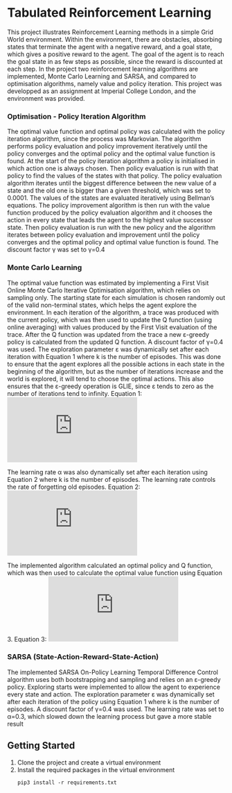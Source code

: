 # Tabulated Reinforcement Learning
This project illustrates Reinforcement Learning methods in a simple Grid World environment. Within the environment, there are obstacles, absorbing states that terminate the agent with a negative reward, and a goal state, which gives a positive reward to the agent. The goal of the agent is to reach the goal state in as few steps as possible, since the reward is discounted at each step. In the project two reinforcement learning algorithms are implemented, Monte Carlo Learning and SARSA, and compared to optimisation algorithms, namely value and policy iteration. This project was developped as an assignment at Imperial College London, and the environment was provided.

### Optimisation - Policy Iteration Algorithm
The optimal value function and optimal policy was calculated with the policy iteration algorithm, since the process was Markovian. The algorithm performs policy evaluation and policy improvement iteratively until the policy converges and the optimal policy and the optimal value function is found. At the start of the policy iteration algorithm a policy is initialised in which action one is always chosen. Then policy evaluation is run with that policy to find the values of the states with that policy. The policy evaluation algorithm iterates until the biggest difference between the new value of a state and the old one is bigger than a given threshold, which was set to 0.0001. The values of the states are evaluated iteratively using Bellman’s equations. The policy improvement algorithm is then run with the value function produced by the policy evaluation algorithm and it chooses the action in every state that leads the agent to the highest value successor state. Then policy evaluation is run with the new policy and the algorithm iterates between policy evaluation and improvement until the policy converges and the optimal policy and optimal value function is found. The discount factor γ was set to γ=0.4

### Monte Carlo Learning
The optimal value function was estimated by implementing a First Visit Online Monte Carlo Iterative Optimisation algorithm, which relies on sampling only. The starting state for each simulation is chosen randomly out of the valid non-terminal states, which helps the agent explore the environment. In each iteration of the algorithm, a trace was produced with the current policy, which was then used to update the Q function (using online averaging) with values produced by the First Visit evaluation of the trace. After the Q function was updated from the trace a new ε-greedy policy is calculated from the updated Q function. A discount factor of γ=0.4 was used. The exploration parameter ε was dynamically set after each iteration with Equation 1 where k is the number of episodes. This was done to ensure that the agent explores all the possible actions in each state in the beginning of the algorithm, but as the number of iterations increase and the world is explored, it will tend to choose the optimal actions. This also ensures that the ε-greedy operation is GLIE, since ε tends to zero as the number of iterations tend to infinity.
Equation 1: ![equation_1](https://latex.codecogs.com/gif.latex?%5Cepsilon%20%3D%201/k)

The learning rate α was also dynamically set after each iteration using Equation 2 where k is the number of episodes. The learning rate controls the rate of forgetting old episodes.
Equation 2: ![equation_2](https://latex.codecogs.com/gif.latex?%5Calpha%20%3D%201/k)                

The implemented algorithm calculated an optimal policy and Q function, which was then used to calculate the optimal value function using Equation 3.
Equation 3: ![equation_3](https://latex.codecogs.com/gif.latex?V%5E%5Cpi%28s%29%3D%5Csum%20_%7Ba%20%5Cepsilon%20A%7D%5Cpi%28s%2Ca%29Q%5E%5Cpi%28s%2Ca%29)

### SARSA (State-Action-Reward-State-Action)
The implemented SARSA On-Policy Learning Temporal Difference Control algorithm uses both bootstrapping and sampling and relies on an ε-greedy policy. Exploring starts were implemented to allow the agent to experience every state and action. The exploration parameter ε was dynamically set after each iteration of the policy using Equation 1 where k is the number of episodes. A discount factor of γ=0.4 was used. The learning rate was set to α=0.3, which slowed down the learning process but gave a more stable result


## Getting Started
1. Clone the project and create a virtual environment
2. Install the required packages in the virtual environment
   ```
   pip3 install -r requirements.txt
   ```
